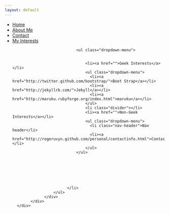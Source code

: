 ```yaml
---
layout: default
---
```

<div class="hero-unit">
<div class="navbar">
      <div class="navbar-inner">
            <div class="container">
                <a class="btn btn-navbar" data-toggle="collapse" data-target=".nav-collapse">
                    <span class="icon-bar"></span>
                    <span class="icon-bar"></span>
                    <span class="icon-bar"></span>
                </a>
                  <div class="nav-collapse collapse">
                      <ul class="nav">
                            <li><a href="http://rogeruvyn.github.com/index.html">Home</a></li>
                            <li><a href="http://rogeruvyn.github.com/personal/interests.html">About Me</a></li>
                            <li><a href="http://rogeruvyn.github.com/personal/contactinfo.html">Contact</a></li>
                            <li class="dropdown">
                                <a href="#" class="dropdown-toggle" data-toggle="dropdown">My Interests</a>



                                <ul class="dropdown-menu">


                                    <li><a href="">Geek Interests</a></li>
                                    <ul class="dropdown-menu">
                                      <li><a href="http://twitter.github.com/bootstrap/">Boot Strap</a></li>
                                      <li><a href="http://jekyllrb.com/">Jekyll</a></li>
                                      <li><a href="http://maruku.rubyforge.org/index.html">maruku</a></li>
                                    </ul>
                                    <li class="divider"></li>
                                    <li><a href="">Non-Geek Interests</a></li>
                                    <ul class="dropdown-menu">
                                      <li class="nav-header">Nav header</li>
                                      <li><a href="http://rogeruvyn.github.com/personal/contactinfo.html">Contact</a></li>
                                    </ul>
                                </ul>







                            </li>
                      </ul>
                  </div>
            </div>
      </div>
</div>
</div>